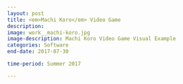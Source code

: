 ```yaml
---
layout: post
title: <em>Machi Koro</em> Video Game
description: 
image: work__machi-koro.jpg
image-description: Machi Koro Video Game Visual Example
categories: Software
end-date: 2017-07-30

time-period: Summer 2017

---
```


